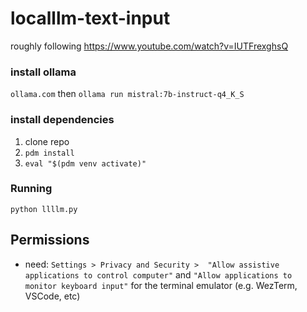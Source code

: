 # localllm-text-input

roughly following <https://www.youtube.com/watch?v=IUTFrexghsQ>

### install ollama

`ollama.com`
then `ollama run mistral:7b-instruct-q4_K_S`

### install dependencies

 1. clone repo
 2. `pdm install`
 3. `eval "$(pdm venv activate)"`

### Running

`python llllm.py`

## Permissions

- need: `Settings > Privacy and Security >  "Allow assistive applications to control computer"`
and `"Allow applications to monitor keyboard input"` for the terminal emulator (e.g. WezTerm, VSCode, etc)
